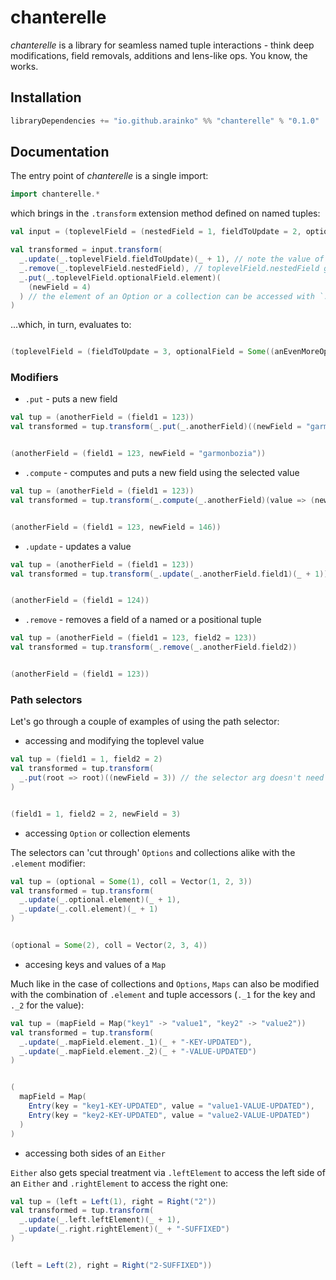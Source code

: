 # chanterelle

*chanterelle* is a library for seamless named tuple interactions - think deep modifications, field removals, additions and lens-like ops. You know, the works.

## Installation
```scala
libraryDependencies += "io.github.arainko" %% "chanterelle" % "0.1.0"
```

## Documentation

The entry point of *chanterelle* is a single import: 

```scala
import chanterelle.*
```

which brings in the `.transform` extension method defined on named tuples:

```scala
val input = (toplevelField = (nestedField = 1, fieldToUpdate = 2, optionalField = Some((anEvenMoreOptionalField = 3))))

val transformed = input.transform(
  _.update(_.toplevelField.fieldToUpdate)(_ + 1), // note the value of toplevelField.fieldToUpdate in the output
  _.remove(_.toplevelField.nestedField), // toplevelField.nestedField gets removed from the output value
  _.put(_.toplevelField.optionalField.element)(
    (newField = 4)
  ) // the element of an Option or a collection can be accessed with `.element`
)
```
...which, in turn, evaluates to:


```scala

(toplevelField = (fieldToUpdate = 3, optionalField = Some((anEvenMoreOptionalField = 3, newField = 4))))
```


### Modifiers

* `.put` - puts a new field

```scala
val tup = (anotherField = (field1 = 123))
val transformed = tup.transform(_.put(_.anotherField)((newField = "garmonbozia")))
```


```scala

(anotherField = (field1 = 123, newField = "garmonbozia"))
```


* `.compute` - computes and puts a new field using the selected value
```scala
val tup = (anotherField = (field1 = 123))
val transformed = tup.transform(_.compute(_.anotherField)(value => (newField = value.field1 + 23)))
```


```scala

(anotherField = (field1 = 123, newField = 146))
```


* `.update` - updates a value
```scala
val tup = (anotherField = (field1 = 123))
val transformed = tup.transform(_.update(_.anotherField.field1)(_ + 1))
```


```scala

(anotherField = (field1 = 124))
```


* `.remove` - removes a field of a named or a positional tuple 
```scala
val tup = (anotherField = (field1 = 123, field2 = 123))
val transformed = tup.transform(_.remove(_.anotherField.field2))
```


```scala

(anotherField = (field1 = 123))
```


### Path selectors

Let's go through a couple of examples of using the path selector:

* accessing and modifying the toplevel value
```scala
val tup = (field1 = 1, field2 = 2)
val transformed = tup.transform(
  _.put(root => root)((newField = 3)) // the selector arg doesn't need to be named 'root', it just needs to be an identity lambda
)
```


```scala

(field1 = 1, field2 = 2, newField = 3)
```


* accessing `Option` or collection elements

The selectors can 'cut through' `Options` and collections alike with the `.element` modifier:
```scala
val tup = (optional = Some(1), coll = Vector(1, 2, 3))
val transformed = tup.transform(
  _.update(_.optional.element)(_ + 1),
  _.update(_.coll.element)(_ + 1)
)
```


```scala

(optional = Some(2), coll = Vector(2, 3, 4))
```


* accesing keys and values of a `Map`

Much like in the case of collections and `Options`, `Maps` can also be modified with the combination of `.element` and tuple accessors (`._1` for the key and `._2` for the value):
```scala
val tup = (mapField = Map("key1" -> "value1", "key2" -> "value2"))
val transformed = tup.transform(
  _.update(_.mapField.element._1)(_ + "-KEY-UPDATED"),
  _.update(_.mapField.element._2)(_ + "-VALUE-UPDATED")
)
```


```scala

(
  mapField = Map(
    Entry(key = "key1-KEY-UPDATED", value = "value1-VALUE-UPDATED"),
    Entry(key = "key2-KEY-UPDATED", value = "value2-VALUE-UPDATED")
  )
)
```


* accessing both sides of an `Either`

`Either` also gets special treatment via `.leftElement` to access the left side of an `Either` and `.rightElement` to access the right one:
```scala
val tup = (left = Left(1), right = Right("2"))
val transformed = tup.transform(
  _.update(_.left.leftElement)(_ + 1),
  _.update(_.right.rightElement)(_ + "-SUFFIXED")
)
```


```scala

(left = Left(2), right = Right("2-SUFFIXED"))
```


